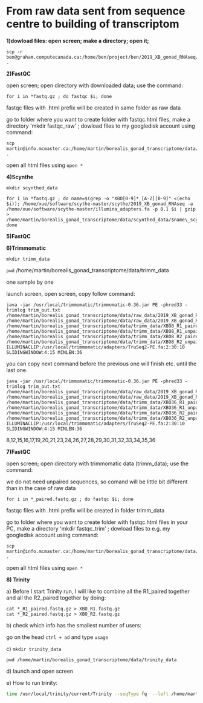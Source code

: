 # From raw data sent from sequence centre to building of transcriptom
**1)dowload files: open screen; make a directory; open it;** 
```
scp -r ben@graham.computecanada.ca:/home/ben/project/ben/2019_XB_gonad_RNAseq/ .
```
**2)FastQC** 

open screen; open directory with downloaded data; use the command:
```
for i in *fastq.gz ; do fastqc $i; done
```
fastqc files with .html prefix will be created in same folder as raw data

go to folder where you want to create folder with fastqc.html files, make a directory 'mkdir fastqc_raw' ; dowload files to my googledisk account using command:

```
scp martin@info.mcmaster.ca:/home/martin/borealis_gonad_transcriptome/data/raw_data/2019_XB_gonad_RNAseq/*fastqc.html .
```
open all html files using `open *`


**4)Scynthe**

`mkdir scynthed_data`
```
for i in *fastq.gz ; do name=$(grep -o "XBO[0-9]*_[A-Z][0-9]" <(echo $i)); /home/xue/software/scythe-master/scythe/2019_XB_gonad_RNAseq -a /home/xue/software/scythe-master/illumina_adapters.fa -p 0.1 $i | gzip > /home/martin/borealis_gonad_transcriptome/data/scynthed_data/$name\_scythe.fastq.gz; done
```

**5)FastQC**

**6)Trimmomatic**

`mkdir trimm_data`

`pwd` /home/martin/borealis_gonad_transcriptome/data/trimm_data

one sample by one

launch screen, open screen, copy follow command:

```
java -jar /usr/local/trimmomatic/trimmomatic-0.36.jar PE -phred33 -trimlog trim_out.txt /home/martin/borealis_gonad_transcriptome/data/raw_data/2019_XB_gonad_RNAseq/XBO8_R1.fastq.gz /home/martin/borealis_gonad_transcriptome/data/raw_data/2019_XB_gonad_RNAseq/XBO8_R2.fastq.gz /home/martin/borealis_gonad_transcriptome/data/trimm_data/XBO8_R1_paired.fastq.gz /home/martin/borealis_gonad_transcriptome/data/trimm_data/XBO8_R1_unpaired.fastq.gz /home/martin/borealis_gonad_transcriptome/data/trimm_data/XBO8_R2_paired.fastq.gz  /home/martin/borealis_gonad_transcriptome/data/trimm_data/XBO8_R2_unpaired.fastq.gz ILLUMINACLIP:/usr/local/trimmomatic/adapters/TruSeq2-PE.fa:2:30:10 SLIDINGWINDOW:4:15 MINLEN:36
```
you can copy next command before the previous one will finish etc. until the last one.

```
java -jar /usr/local/trimmomatic/trimmomatic-0.36.jar PE -phred33 -trimlog trim_out.txt /home/martin/borealis_gonad_transcriptome/data/raw_data/2019_XB_gonad_RNAseq/XBO36_R1.fastq.gz /home/martin/borealis_gonad_transcriptome/data/raw_data/2019_XB_gonad_RNAseq/XBO36_R2.fastq.gz /home/martin/borealis_gonad_transcriptome/data/trimm_data/XBO36_R1_paired.fastq.gz /home/martin/borealis_gonad_transcriptome/data/trimm_data/XBO36_R1_unpaired.fastq.gz /home/martin/borealis_gonad_transcriptome/data/trimm_data/XBO36_R2_paired.fastq.gz  /home/martin/borealis_gonad_transcriptome/data/trimm_data/XBO36_R2_unpaired.fastq.gz ILLUMINACLIP:/usr/local/trimmomatic/adapters/TruSeq2-PE.fa:2:30:10 SLIDINGWINDOW:4:15 MINLEN:36
```
8,12,15,16,17,19,20,21,23,24,26,27,28,29,30,31,32,33,34,35,36

**7)FastQC**

open screen; open directory with trimmomatic data (trimm_data); use the command:

we do not need unpaired sequences, so comand will be little bit different than in the case of raw data

```
for i in *_paired.fastq.gz ; do fastqc $i; done
```
fastqc files with .html prefix will be created in folder trimm_data

go to folder where you want to create folder with fastqc.html files in your PC, make a directory 'mkdir fastqc_trim' ; dowload files to e.g. my googledisk account using command:

```
scp martin@info.mcmaster.ca:/home/martin/borealis_gonad_transcriptome/data/trimm_data/*_paired_fastqc.html .
```
open all html files using `open *`

**8) Trinity**

a) Before I start Trinity run, I will like to combine all the R1_paired together and all the R2_paired together by doing:

```
cat *_R1_paired.fastq.gz > XBO_R1.fastq.gz 
cat *_R2_paired.fastq.gz > XBO_R2.fastq.gz
```

b) check which info has the smallest number of users:

go on the head `ctrl + ad` and type `usage`

c) `mkdir trinity_data`

`pwd /home/martin/borealis_gonad_transcriptome/data/trinity_data`

d) launch and open screen

e) How to run trinity:
```bash
time /usr/local/trinity/current/Trinity --seqType fq  --left /home/martin/borealis_gonad_transcriptome/data/trimm_data/XBO_R1.fastq.gz --right /home/martin/borealis_gonad_transcriptome/data/trimm_data/XBO_R2.fastq.gz --CPU 20 --inchworm_cpu 6 --full_cleanup --max_memory 200G --min_kmer_cov 2 --output /home/martin/borealis_gonad_transcriptome/data/trinity_data/borealis_gonad_transcriptome_trinityOut
```
